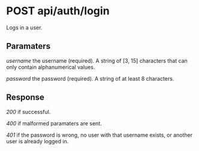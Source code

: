 # POST api/auth/login

Logs in a user.

## Paramaters

_username_ the username (required). A string of [3, 15] characters that can
only contain alphanumerical values.

_password_ the password (required). A string of at least 8 characters.

## Response

_200_ if successful.

_400_ if malformed paramaters are sent.

_401_ if the password is wrong, no user with that username exists, or another
user is already logged in.
